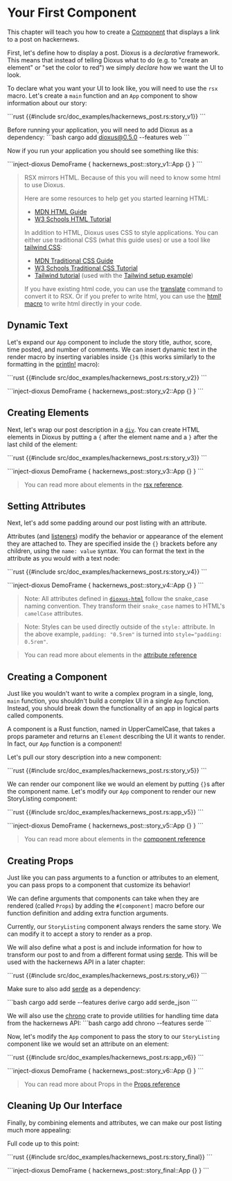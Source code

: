 # Your First Component

This chapter will teach you how to create a [Component](../reference/components.md) that displays a link to a post on hackernews.

First, let's define how to display a post. Dioxus is a *declarative* framework. This means that instead of telling Dioxus what to do (e.g. to "create an element" or "set the color to red") we simply *declare* how we want the UI to look.

To declare what you want your UI to look like, you will need to use the `rsx` macro. Let's create a ``main`` function and an ``App`` component to show information about our story:

\```rust
{{#include src/doc_examples/hackernews_post.rs:story_v1}}
\```

Before running your application, you will need to add Dioxus as a dependency:
\```bash
cargo add dioxus@0.5.0 --features web
\```

Now if you run your application you should see something like this:

\```inject-dioxus
DemoFrame {
	hackernews_post::story_v1::App {}
}
\```

> RSX mirrors HTML. Because of this you will need to know some html to use Dioxus.
> 
> Here are some resources to help get you started learning HTML:
> - [MDN HTML Guide](https://developer.mozilla.org/en-US/docs/Learn/HTML)
> - [W3 Schools HTML Tutorial](https://www.w3schools.com/html/default.asp)
> 
> In addition to HTML, Dioxus uses CSS to style applications. You can either use traditional CSS (what this guide uses) or use a tool like [tailwind CSS](https://tailwindcss.com/docs/installation):
> - [MDN Traditional CSS Guide](https://developer.mozilla.org/en-US/docs/Learn/HTML)
> - [W3 Schools Traditional CSS Tutorial](https://www.w3schools.com/css/default.asp)
> - [Tailwind tutorial](https://tailwindcss.com/docs/installation) (used with the [Tailwind setup example](https://github.com/DioxusLabs/dioxus/tree/main/examples/tailwind))
> 
> If you have existing html code, you can use the [translate](../CLI/translate.md) command to convert it to RSX. Or if you prefer to write html, you can use the [html! macro](https://github.com/DioxusLabs/dioxus-html-macro) to write html directly in your code.

## Dynamic Text

Let's expand our `App` component to include the story title, author, score, time posted, and number of comments. We can insert dynamic text in the render macro by inserting variables inside `{}`s (this works similarly to the formatting in the [println!](https://doc.rust-lang.org/std/macro.println.html) macro):

\```rust
{{#include src/doc_examples/hackernews_post.rs:story_v2}}
\```

\```inject-dioxus
DemoFrame {
	hackernews_post::story_v2::App {}
}
\```

## Creating Elements

Next, let's wrap our post description in a [`div`](https://developer.mozilla.org/en-US/docs/Web/HTML/Element/div). You can create HTML elements in Dioxus by putting a `{` after the element name and a `}` after the last child of the element:

\```rust
{{#include src/doc_examples/hackernews_post.rs:story_v3}}
\```

\```inject-dioxus
DemoFrame {
	hackernews_post::story_v3::App {}
}
\```

> You can read more about elements in the [rsx reference](../reference/rsx.md).

## Setting Attributes

Next, let's add some padding around our post listing with an attribute.

Attributes (and [listeners](../reference/event_handlers.md)) modify the behavior or appearance of the element they are attached to. They are specified inside the `{}` brackets before any children, using the `name: value` syntax. You can format the text in the attribute as you would with a text node:

\```rust
{{#include src/doc_examples/hackernews_post.rs:story_v4}}
\```

\```inject-dioxus
DemoFrame {
	hackernews_post::story_v4::App {}
}
\```

> Note: All attributes defined in [`dioxus-html`](https://docs.rs/dioxus-html/latest/dioxus_html/) follow the snake_case naming convention. They transform their `snake_case` names to HTML's `camelCase` attributes.

> Note: Styles can be used directly outside of the `style:` attribute. In the above example, `padding: "0.5rem"` is turned into `style="padding: 0.5rem"`.

> You can read more about elements in the [attribute reference](../reference/rsx.md)

## Creating a Component

Just like you wouldn't want to write a complex program in a single, long, `main` function, you shouldn't build a complex UI in a single `App` function. Instead, you should break down the functionality of an app in logical parts called components.

A component is a Rust function, named in UpperCamelCase, that takes a props parameter and returns an `Element` describing the UI it wants to render. In fact, our `App` function is a component!

Let's pull our story description into a new component:

\```rust
{{#include src/doc_examples/hackernews_post.rs:story_v5}}
\```

We can render our component like we would an element by putting `{}`s after the component name. Let's modify our `App` component to render our new StoryListing component:

\```rust
{{#include src/doc_examples/hackernews_post.rs:app_v5}}
\```

\```inject-dioxus
DemoFrame {
	hackernews_post::story_v5::App {}
}
\```

> You can read more about elements in the [component reference](../reference/components.md)

## Creating Props

Just like you can pass arguments to a function or attributes to an element, you can pass props to a component that customize its behavior!

We can define arguments that components can take when they are rendered (called `Props`) by adding the `#[component]` macro before our function definition and adding extra function arguments.

Currently, our `StoryListing` component always renders the same story. We can modify it to accept a story to render as a prop.


We will also define what a post is and include information for how to transform our post to and from a different format using [serde](https://serde.rs). This will be used with the hackernews API in a later chapter:

\```rust
{{#include src/doc_examples/hackernews_post.rs:story_v6}}
\```

Make sure to also add [serde](https://serde.rs) as a dependency:

\```bash
cargo add serde --features derive
cargo add serde_json
\```

We will also use the [chrono](https://crates.io/crates/chrono) crate to provide utilities for handling time data from the hackernews API:
\```bash
cargo add chrono --features serde
\```


Now, let's modify the `App` component to pass the story to our `StoryListing` component like we would set an attribute on an element:

\```rust
{{#include src/doc_examples/hackernews_post.rs:app_v6}}
\```

\```inject-dioxus
DemoFrame {
	hackernews_post::story_v6::App {}
}
\```

> You can read more about Props in the [Props reference](../reference/component_props.md)

## Cleaning Up Our Interface

Finally, by combining elements and attributes, we can make our post listing much more appealing:

Full code up to this point:

\```rust
{{#include src/doc_examples/hackernews_post.rs:story_final}}
\```

\```inject-dioxus
DemoFrame {
	hackernews_post::story_final::App {}
}
\```
